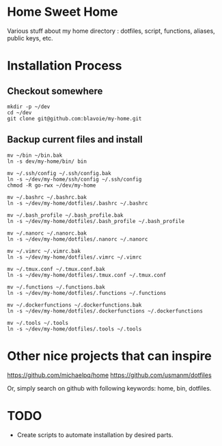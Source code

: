 # Home Sweet Home

Various stuff about my home directory : dotfiles, script, functions, aliases, public keys, etc.

# Installation Process 

## Checkout somewhere

```
mkdir -p ~/dev
cd ~/dev
git clone git@github.com:blavoie/my-home.git
```

## Backup current files and install

```
mv ~/bin ~/bin.bak
ln -s dev/my-home/bin/ bin

mv ~/.ssh/config ~/.ssh/config.bak
ln -s ~/dev/my-home/ssh/config ~/.ssh/config
chmod -R go-rwx ~/dev/my-home

mv ~/.bashrc ~/.bashrc.bak
ln -s ~/dev/my-home/dotfiles/.bashrc ~/.bashrc

mv ~/.bash_profile ~/.bash_profile.bak
ln -s ~/dev/my-home/dotfiles/.bash_profile ~/.bash_profile

mv ~/.nanorc ~/.nanorc.bak
ln -s ~/dev/my-home/dotfiles/.nanorc ~/.nanorc

mv ~/.vimrc ~/.vimrc.bak
ln -s ~/dev/my-home/dotfiles/.vimrc ~/.vimrc

mv ~/.tmux.conf ~/.tmux.conf.bak
ln -s ~/dev/my-home/dotfiles/.tmux.conf ~/.tmux.conf

mv ~/.functions ~/.functions.bak
ln -s ~/dev/my-home/dotfiles/.functions ~/.functions

mv ~/.dockerfunctions ~/.dockerfunctions.bak
ln -s ~/dev/my-home/dotfiles/.dockerfunctions ~/.dockerfunctions

mv ~/.tools ~/.tools
ln -s ~/dev/my-home/dotfiles/.tools ~/.tools
```

# Other nice projects that can inspire

https://github.com/michaelpq/home
https://github.com/usmanm/dotfiles

Or, simply search on github with following keywords: home, bin, dotfiles.

# TODO

- Create scripts to automate installation by desired parts.

